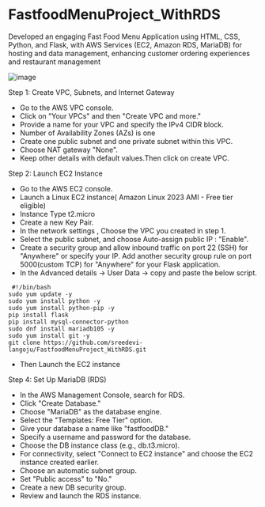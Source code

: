 # FastfoodMenuProject_WithRDS


Developed an engaging Fast Food Menu Application using HTML, CSS, Python, and Flask, with AWS Services (EC2, Amazon RDS, MariaDB) for hosting and data management, enhancing customer ordering experiences and restaurant management

![image](https://github.com/sreedevi-langoju/FastfoodMenuProject_WithRDS/assets/135724041/53673123-e2e9-4795-9a04-2b994c3b3c7b)


Step 1: Create VPC, Subnets, and Internet Gateway

* Go to the AWS VPC console.
* Click on "Your VPCs" and then "Create VPC and more."
* Provide a name for your VPC and specify the IPv4 CIDR block.
* Number of Availability Zones (AZs) is one
* Create one public subnet and one private subnet within this VPC.
* Choose NAT gateway "None".
* Keep other details with default values.Then click on create VPC.
  
Step 2: Launch EC2 Instance

* Go to the AWS EC2 console.
* Launch a Linux EC2 instance( Amazon Linux 2023 AMI - Free tier eligible)
* Instance Type t2.micro
* Create a new Key Pair. 
* In the network settings , Choose the VPC you created in step 1.
* Select the public subnet, and choose Auto-assign public IP : "Enable".
* Create a security group and allow inbound traffic on port 22 (SSH) for "Anywhere" or specify your IP.
Add another security group rule on port 5000(custom TCP) for "Anywhere" for your Flask application.
* In the Advanced details -> User Data -> copy and paste the below script.
```
 #!/bin/bash
sudo yum update -y
sudo yum install python -y
sudo yum install python-pip -y
pip install flask
pip install mysql-connector-python
sudo dnf install mariadb105 -y
sudo yum install git -y
git clone https://github.com/sreedevi-langoju/FastfoodMenuProject_WithRDS.git
```
* Then Launch the EC2 instance

Step 4: Set Up MariaDB (RDS)

* In the AWS Management Console, search for RDS.
* Click "Create Database."
* Choose "MariaDB" as the database engine.
* Select the "Templates: Free Tier" option.
* Give your database a name like "fastfoodDB."
* Specify a username and password for the database.
* Choose the DB instance class (e.g., db.t3.micro).
* For connectivity, select "Connect to EC2 instance" and choose the EC2 instance created earlier.
* Choose an automatic subnet group.
* Set "Public access" to "No."
* Create a new DB security group.
* Review and launch the RDS instance.


